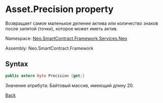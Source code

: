# Asset.Precision property

Возвращает самое маленькое деление актива или количество  знаков после запятой (точки), которое может иметь актив.

Namespace: [Neo.SmartContract.Framework.Services.Neo](../../neo.md)

Assembly: Neo.SmartContract.Framework

## Syntax

```c#
public extern byte Precision {get;}
```

Значение атрибута: Байтовый массив, имеющий длину 20.



[Back](../Asset.md)
